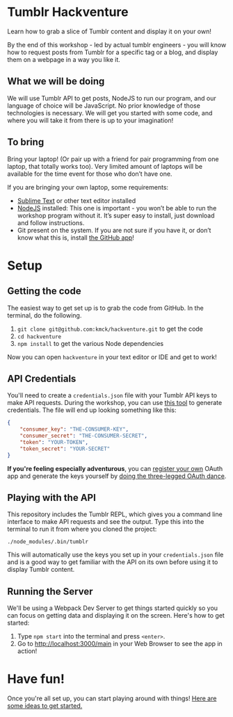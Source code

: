 # Tumblr Hackventure

Learn how to grab a slice of Tumblr content and display it on your own!

By the end of this workshop - led by actual tumblr engineers - you will know how to request posts from Tumblr for a specific tag or a blog, and display them on a webpage in a way you like it.

## What we will be doing

We will use Tumblr API to get posts, NodeJS to run our program, and our language of choice will be JavaScript. No prior knowledge of those technologies is necessary. We will get you started with some code, and where you will take it from there is up to your imagination!

## To bring

Bring your laptop! (Or pair up with a friend for pair programming from one laptop, that totally works too). Very limited amount of laptops will be available for the time event for those who don’t have one.

If you are bringing your own laptop, some requirements:

- [Sublime Text](https://www.sublimetext.com/) or other text editor installed
- [NodeJS](https://nodejs.org/en/) installed: This one is important - you won’t be able to run the workshop program without it. It’s super easy to install, just download and follow instructions.
- Git present on the system. If you are not sure if you have it, or don’t know what this is, install [the GitHub app](https://desktop.github.com/)!

# Setup

## Getting the code

The easiest way to get set up is to grab the code from GitHub. In the terminal, do the following.

1. `git clone git@github.com:kmck/hackventure.git` to get the code
2. `cd hackventure`
3. `npm install` to get the various Node dependencies

Now you can open `hackventure` in your text editor or IDE and get to work!

## API Credentials

You'll need to create a `credentials.json` file with your Tumblr API keys to make API requests. During the workshop, you can use [this tool](https://tumblr-hackventure.herokuapp.com/) to generate credentials. The file will end up looking something like this:

```json
{
    "consumer_key": "THE-CONSUMER-KEY",
    "consumer_secret": "THE-CONSUMER-SECRET",
    "token": "YOUR-TOKEN",
    "token_secret": "YOUR-SECRET"
}
```

**If you're feeling especially adventurous**, you can [register your own](https://www.tumblr.com/oauth/apps) OAuth app and generate the keys yourself by [doing the three-legged OAuth dance](https://github.com/kmck/tumblr-oauth).

## Playing with the API

This repository includes the Tumblr REPL, which gives you a command line interface to make API requests and see the output. Type this into the terminal to run it from where you cloned the project:

    ./node_modules/.bin/tumblr

This will automatically use the keys you set up in your `credentials.json` file and is a good way to get familiar with the API on its own before using it to display Tumblr content.

## Running the Server

We'll be using a Webpack Dev Server to get things started quickly so you can focus on getting data and displaying it on the screen. Here's how to get started:

1. Type `npm start` into the terminal and press `<enter>`.
2. Go to [http://localhost:3000/main](http://localhost:3000/main) in your Web Browser to see the app in action!

# Have fun!

Once you're all set up, you can start playing around with things! [Here are some ideas to get started.](CHALLENGES.md)
